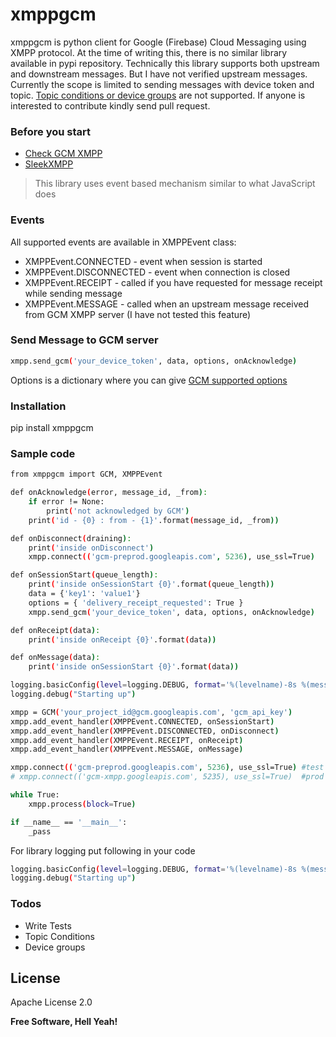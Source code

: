 # xmppgcm

xmppgcm is python client for Google (Firebase) Cloud Messaging using XMPP protocol. At the time of writing this, there is no similar library available in pypi repository. Technically this library supports both upstream and downstream messages. But I have not verified upstream messages. Currently the scope is limited to sending messages with device token and topic. [Topic conditions or device groups] are not supported. If anyone is interested to contribute kindly send pull request.

### Before you start
  - [Check GCM XMPP]
  - [SleekXMPP]

> This library uses event based mechanism similar to what JavaScript does

### Events

All supported events are available in XMPPEvent class:

* XMPPEvent.CONNECTED - event when session is started
* XMPPEvent.DISCONNECTED - event when connection is closed
* XMPPEvent.RECEIPT - called if you have requested for message receipt while sending message
* XMPPEvent.MESSAGE - called when an upstream message received from GCM XMPP server (I have not tested this feature)

### Send Message to GCM server
```sh
xmpp.send_gcm('your_device_token', data, options, onAcknowledge)
```
Options is a dictionary where you can give [GCM supported options]

### Installation

pip install xmppgcm

### Sample code

```sh
from xmppgcm import GCM, XMPPEvent

def onAcknowledge(error, message_id, _from):
	if error != None:
		print('not acknowledged by GCM')
	print('id - {0} : from - {1}'.format(message_id, _from))

def onDisconnect(draining):
	print('inside onDisconnect')
	xmpp.connect(('gcm-preprod.googleapis.com', 5236), use_ssl=True)

def onSessionStart(queue_length):
	print('inside onSessionStart {0}'.format(queue_length))
	data = {'key1': 'value1'}
	options = { 'delivery_receipt_requested': True }
	xmpp.send_gcm('your_device_token', data, options, onAcknowledge)

def onReceipt(data):
	print('inside onReceipt {0}'.format(data))

def onMessage(data):
	print('inside onSessionStart {0}'.format(data))

logging.basicConfig(level=logging.DEBUG, format='%(levelname)-8s %(message)s')
logging.debug("Starting up")

xmpp = GCM('your_project_id@gcm.googleapis.com', 'gcm_api_key')
xmpp.add_event_handler(XMPPEvent.CONNECTED, onSessionStart)
xmpp.add_event_handler(XMPPEvent.DISCONNECTED, onDisconnect)
xmpp.add_event_handler(XMPPEvent.RECEIPT, onReceipt)
xmpp.add_event_handler(XMPPEvent.MESSAGE, onMessage)

xmpp.connect(('gcm-preprod.googleapis.com', 5236), use_ssl=True) #test environment
# xmpp.connect(('gcm-xmpp.googleapis.com', 5235), use_ssl=True)  #prod environment

while True:
    xmpp.process(block=True)

if __name__ == '__main__':
	_pass
```

For library logging put following in your code
```sh
logging.basicConfig(level=logging.DEBUG, format='%(levelname)-8s %(message)s')
logging.debug("Starting up")

```

### Todos

 - Write Tests
 - Topic Conditions
 - Device groups

License
----

Apache License 2.0


**Free Software, Hell Yeah!**

[//]: # (These are reference links used in the body of this note and get stripped out when the markdown processor does its job. There is no need to format nicely because it shouldn't be seen. Thanks SO - http://stackoverflow.com/questions/4823468/store-comments-in-markdown-syntax)


   [Check GCM XMPP]: <https://firebase.google.com/docs/cloud-messaging/server#implementing-the-xmpp-connection-server-protocol>
   [SleekXMPP]: <http://sleekxmpp.com/getting_started/echobot.html>
   [Topic conditions or device groups]: <https://firebase.google.com/docs/cloud-messaging/send-message>
   [GCM supported options]: <https://firebase.google.com/docs/cloud-messaging/xmpp-server-ref>